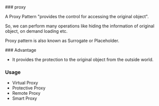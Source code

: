 ### proxy

A Proxy Pattern "provides the control for accessing the original object".

So, we can perform many operations like hiding the information of original object, on demand loading etc.

Proxy pattern is also known as Surrogate or Placeholder.

### Advantage

- It provides the protection to the original object from the outside world.

### Usage

- Virtual Proxy
- Protective Proxy
- Remote Proxy
- Smart Proxy
